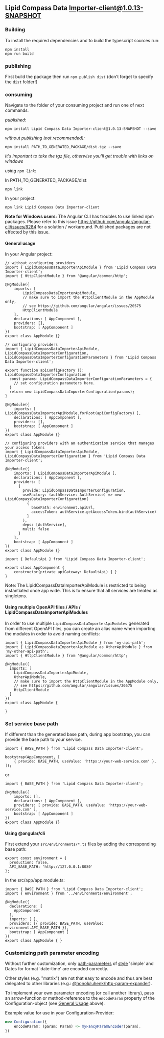 ## Lipid Compass Data Importer-client@1.0.13-SNAPSHOT

### Building

To install the required dependencies and to build the typescript sources run:
```
npm install
npm run build
```

### publishing

First build the package then run ```npm publish dist``` (don't forget to specify the `dist` folder!)

### consuming

Navigate to the folder of your consuming project and run one of next commands.

_published:_

```
npm install Lipid Compass Data Importer-client@1.0.13-SNAPSHOT --save
```

_without publishing (not recommended):_

```
npm install PATH_TO_GENERATED_PACKAGE/dist.tgz --save
```

_It's important to take the tgz file, otherwise you'll get trouble with links on windows_

_using `npm link`:_

In PATH_TO_GENERATED_PACKAGE/dist:
```
npm link
```

In your project:
```
npm link Lipid Compass Data Importer-client
```

__Note for Windows users:__ The Angular CLI has troubles to use linked npm packages.
Please refer to this issue https://github.com/angular/angular-cli/issues/8284 for a solution / workaround.
Published packages are not effected by this issue.


#### General usage

In your Angular project:


```
// without configuring providers
import { LipidCompassDataImporterApiModule } from 'Lipid Compass Data Importer-client';
import { HttpClientModule } from '@angular/common/http';

@NgModule({
    imports: [
        LipidCompassDataImporterApiModule,
        // make sure to import the HttpClientModule in the AppModule only,
        // see https://github.com/angular/angular/issues/20575
        HttpClientModule
    ],
    declarations: [ AppComponent ],
    providers: [],
    bootstrap: [ AppComponent ]
})
export class AppModule {}
```

```
// configuring providers
import { LipidCompassDataImporterApiModule, LipidCompassDataImporterConfiguration, LipidCompassDataImporterConfigurationParameters } from 'Lipid Compass Data Importer-client';

export function apiConfigFactory (): LipidCompassDataImporterConfiguration {
  const params: LipidCompassDataImporterConfigurationParameters = {
    // set configuration parameters here.
  }
  return new LipidCompassDataImporterConfiguration(params);
}

@NgModule({
    imports: [ LipidCompassDataImporterApiModule.forRoot(apiConfigFactory) ],
    declarations: [ AppComponent ],
    providers: [],
    bootstrap: [ AppComponent ]
})
export class AppModule {}
```

```
// configuring providers with an authentication service that manages your access tokens
import { LipidCompassDataImporterApiModule, LipidCompassDataImporterConfiguration } from 'Lipid Compass Data Importer-client';

@NgModule({
    imports: [ LipidCompassDataImporterApiModule ],
    declarations: [ AppComponent ],
    providers: [
      {
        provide: LipidCompassDataImporterConfiguration,
        useFactory: (authService: AuthService) => new LipidCompassDataImporterConfiguration(
          {
            basePath: environment.apiUrl,
            accessToken: authService.getAccessToken.bind(authService)
          }
        ),
        deps: [AuthService],
        multi: false
      }
    ],
    bootstrap: [ AppComponent ]
})
export class AppModule {}
```

```
import { DefaultApi } from 'Lipid Compass Data Importer-client';

export class AppComponent {
    constructor(private apiGateway: DefaultApi) { }
}
```

Note: The LipidCompassDataImporterApiModule is restricted to being instantiated once app wide.
This is to ensure that all services are treated as singletons.

#### Using multiple OpenAPI files / APIs / LipidCompassDataImporterApiModules
In order to use multiple `LipidCompassDataImporterApiModules` generated from different OpenAPI files,
you can create an alias name when importing the modules
in order to avoid naming conflicts:
```
import { LipidCompassDataImporterApiModule } from 'my-api-path';
import { LipidCompassDataImporterApiModule as OtherApiModule } from 'my-other-api-path';
import { HttpClientModule } from '@angular/common/http';

@NgModule({
  imports: [
    LipidCompassDataImporterApiModule,
    OtherApiModule,
    // make sure to import the HttpClientModule in the AppModule only,
    // see https://github.com/angular/angular/issues/20575
    HttpClientModule
  ]
})
export class AppModule {

}
```


### Set service base path
If different than the generated base path, during app bootstrap, you can provide the base path to your service.

```
import { BASE_PATH } from 'Lipid Compass Data Importer-client';

bootstrap(AppComponent, [
    { provide: BASE_PATH, useValue: 'https://your-web-service.com' },
]);
```
or

```
import { BASE_PATH } from 'Lipid Compass Data Importer-client';

@NgModule({
    imports: [],
    declarations: [ AppComponent ],
    providers: [ provide: BASE_PATH, useValue: 'https://your-web-service.com' ],
    bootstrap: [ AppComponent ]
})
export class AppModule {}
```


#### Using @angular/cli
First extend your `src/environments/*.ts` files by adding the corresponding base path:

```
export const environment = {
  production: false,
  API_BASE_PATH: 'http://127.0.0.1:8080'
};
```

In the src/app/app.module.ts:
```
import { BASE_PATH } from 'Lipid Compass Data Importer-client';
import { environment } from '../environments/environment';

@NgModule({
  declarations: [
    AppComponent
  ],
  imports: [ ],
  providers: [{ provide: BASE_PATH, useValue: environment.API_BASE_PATH }],
  bootstrap: [ AppComponent ]
})
export class AppModule { }
```

### Customizing path parameter encoding

Without further customization, only [path-parameters][parameter-locations-url] of [style][style-values-url] 'simple'
and Dates for format 'date-time' are encoded correctly.

Other styles (e.g. "matrix") are not that easy to encode
and thus are best delegated to other libraries (e.g.: [@honoluluhenk/http-param-expander]).

To implement your own parameter encoding (or call another library),
pass an arrow-function or method-reference to the `encodeParam` property of the Configuration-object
(see [General Usage](#general-usage) above).

Example value for use in your Configuration-Provider:
```typescript
new Configuration({
    encodeParam: (param: Param) => myFancyParamEncoder(param),
})
```

[parameter-locations-url]: https://github.com/OAI/OpenAPI-Specification/blob/main/versions/3.1.0.md#parameter-locations
[style-values-url]: https://github.com/OAI/OpenAPI-Specification/blob/main/versions/3.1.0.md#style-values
[@honoluluhenk/http-param-expander]: https://www.npmjs.com/package/@honoluluhenk/http-param-expander
